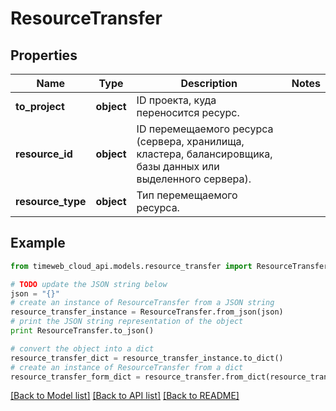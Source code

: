 # ResourceTransfer


## Properties
Name | Type | Description | Notes
------------ | ------------- | ------------- | -------------
**to_project** | **object** | ID проекта, куда переносится ресурс. | 
**resource_id** | **object** | ID перемещаемого ресурса (сервера, хранилища, кластера, балансировщика, базы данных или выделенного сервера). | 
**resource_type** | **object** | Тип перемещаемого ресурса. | 

## Example

```python
from timeweb_cloud_api.models.resource_transfer import ResourceTransfer

# TODO update the JSON string below
json = "{}"
# create an instance of ResourceTransfer from a JSON string
resource_transfer_instance = ResourceTransfer.from_json(json)
# print the JSON string representation of the object
print ResourceTransfer.to_json()

# convert the object into a dict
resource_transfer_dict = resource_transfer_instance.to_dict()
# create an instance of ResourceTransfer from a dict
resource_transfer_form_dict = resource_transfer.from_dict(resource_transfer_dict)
```
[[Back to Model list]](../README.md#documentation-for-models) [[Back to API list]](../README.md#documentation-for-api-endpoints) [[Back to README]](../README.md)


